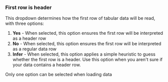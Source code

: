 ### First row is header

This dropdown determines how the first row of tabular data will be read, with three options:

1. **Yes** - When selected, this option ensures the first row will be interpreted as a header row
2. **No** - When selected, this option ensures the first row will be interpreted as a regular data row
3. **Infer** - When selected, this option applies a simple heuristic to guess whether the first row is a header. Use this option when you aren't sure if your data contains a header row.

Only one option can be selected when loading data